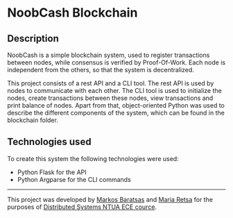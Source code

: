 # NoobCash Blockchain

## Description
NoobCash is a simple blockchain system, used to register transactions between nodes, while consensus is verified by Proof-Of-Work. Each node is independent from the others, so that the system is decentralized.

This project consists of a rest API and a CLI tool. The rest API is used by nodes to communicate with each other. The CLI tool is used to initialize the nodes, create transactions between these nodes, view transactions and print balance of nodes. Apart from that, object-oriented Python was used to describe the different components of the system, which can be found in the blockchain folder.


## Technologies used
To create this system the following technologies were used:
* Python Flask for the API
* Python Argparse for the CLI commands

---
This project was developed by [Markos Baratsas](https://github.com/markosbaratsas) and [Maria Retsa](https://github.com/mariartc) for the purposes of [Distributed Systems NTUA ECE cource](http://www.cslab.ece.ntua.gr/courses/distrib/).
